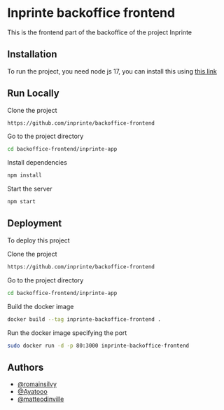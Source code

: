 # Inprinte backoffice frontend

This is the frontend part of the backoffice of the project Inprinte



## Installation

To run the project, you need node js 17, you can install this using 
[this link](https://phoenixnap.com/kb/update-node-js-version)
    
## Run Locally

Clone the project

```bash
https://github.com/inprinte/backoffice-frontend
```

Go to the project directory

```bash
cd backoffice-frontend/inprinte-app
```

Install dependencies

```bash
npm install
```

Start the server

```bash
npm start
```


## Deployment

To deploy this project

Clone the project 

```bash
https://github.com/inprinte/backoffice-frontend
```

Go to the project directory

```bash
cd backoffice-frontend/inprinte-app
```

Build the docker image

```bash
docker build --tag inprinte-backoffice-frontend .
```

Run the docker image specifying the port 

```bash
sudo docker run -d -p 80:3000 inprinte-backoffice-frontend
```


## Authors

- [@romainsilvy](https://github.com/romainsilvy)
- [@Ayatooo](https://github.com/Ayatooo)
- [@matteodinville](https://github.com/matteodinville)
